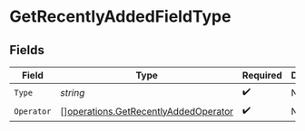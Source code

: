 # GetRecentlyAddedFieldType


## Fields

| Field                                                                                        | Type                                                                                         | Required                                                                                     | Description                                                                                  | Example                                                                                      |
| -------------------------------------------------------------------------------------------- | -------------------------------------------------------------------------------------------- | -------------------------------------------------------------------------------------------- | -------------------------------------------------------------------------------------------- | -------------------------------------------------------------------------------------------- |
| `Type`                                                                                       | *string*                                                                                     | :heavy_check_mark:                                                                           | N/A                                                                                          | tag                                                                                          |
| `Operator`                                                                                   | [][operations.GetRecentlyAddedOperator](../../models/operations/getrecentlyaddedoperator.md) | :heavy_check_mark:                                                                           | N/A                                                                                          |                                                                                              |